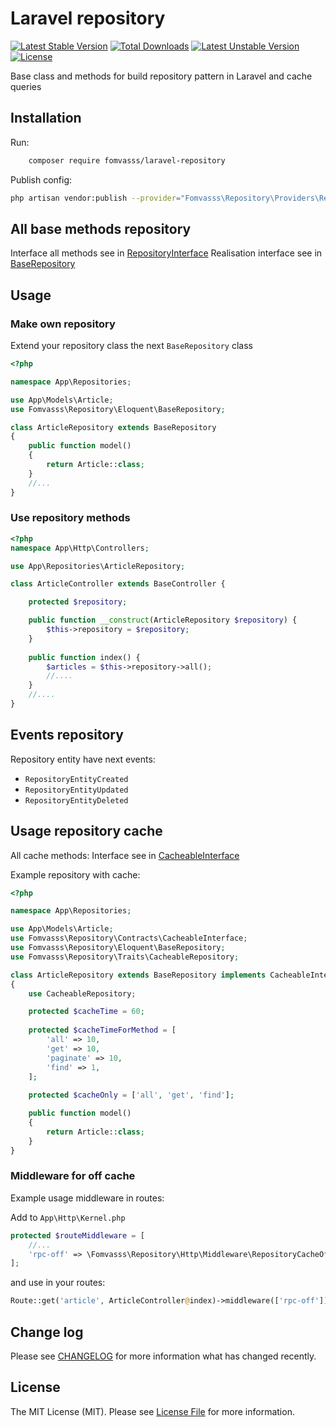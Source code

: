 # Laravel repository

[![Latest Stable Version](https://poser.pugx.org/fomvasss/laravel-repository/v/stable)](https://packagist.org/packages/fomvasss/laravel-repository)
[![Total Downloads](https://poser.pugx.org/fomvasss/laravel-repository/downloads)](https://packagist.org/packages/fomvasss/laravel-repository)
[![Latest Unstable Version](https://poser.pugx.org/fomvasss/laravel-repository/v/unstable)](https://packagist.org/packages/fomvasss/laravel-repository)
[![License](https://poser.pugx.org/fomvasss/laravel-repository/license)](https://packagist.org/packages/fomvasss/laravel-repository)

Base class and methods for build repository pattern in Laravel and cache queries

## Installation
Run:
```bash
	composer require fomvasss/laravel-repository
```
Publish config:
```bash
php artisan vendor:publish --provider="Fomvasss\Repository\Providers\RepositoryServiceProvider" --tag="repository-config"
```

## All base methods repository

Interface all methods see in [RepositoryInterface](src/Contracts/RepositoryInterface.php)
Realisation interface see in [BaseRepository](src/Eloquent/BaseRepository.php)

## Usage

### Make own repository

Extend your repository class the next `BaseRepository` class
```php
<?php

namespace App\Repositories;

use App\Models\Article;
use Fomvasss\Repository\Eloquent\BaseRepository;

class ArticleRepository extends BaseRepository
{
    public function model()
    {
        return Article::class;
    }
    //...
}

```

### Use repository methods
```php
<?php
namespace App\Http\Controllers;

use App\Repositories\ArticleRepository;

class ArticleController extends BaseController {

    protected $repository;

    public function __construct(ArticleRepository $repository) {
        $this->repository = $repository;
    }
    
    public function index() {
        $articles = $this->repository->all();
        //....
    }
    //....
}
```

## Events repository

Repository entity have next events:
- `RepositoryEntityCreated`
- `RepositoryEntityUpdated`
- `RepositoryEntityDeleted`

## Usage repository cache

All cache methods:
Interface see in [CacheableInterface](src/Contracts/CacheableInterface.php)

Example repository with cache:

```php
<?php

namespace App\Repositories;

use App\Models\Article;
use Fomvasss\Repository\Contracts\CacheableInterface;
use Fomvasss\Repository\Eloquent\BaseRepository;
use Fomvasss\Repository\Traits\CacheableRepository;

class ArticleRepository extends BaseRepository implements CacheableInterface
{
    use CacheableRepository;

	protected $cacheTime = 60;
	
    protected $cacheTimeForMethod = [
        'all' => 10,
        'get' => 10,
        'paginate' => 10,
        'find' => 1,
    ];
    
    protected $cacheOnly = ['all', 'get', 'find'];

    public function model()
    {
        return Article::class;
    }
}
```

### Middleware for off cache

Example usage middleware in routes:

Add to `App\Http\Kernel.php`
```php
protected $routeMiddleware = [
	//...
	'rpc-off' => \Fomvasss\Repository\Http\Middleware\RepositoryCacheOff::class,
];
```
and use in your routes:
```php
Route::get('article', ArticleController@index)->middleware(['rpc-off']);
```

## Change log

Please see [CHANGELOG](CHANGELOG.md) for more information what has changed recently.

## License

The MIT License (MIT). Please see [License File](LICENSE.md) for more information.
